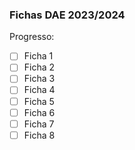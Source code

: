 ### Fichas DAE 2023/2024

Progresso:
- [ ]  Ficha 1
- [ ]  Ficha 2
- [ ]  Ficha 3
- [ ]  Ficha 4
- [ ]  Ficha 5
- [ ]  Ficha 6
- [ ]  Ficha 7
- [ ]  Ficha 8
